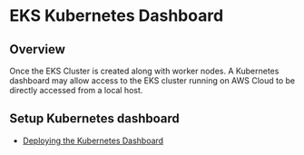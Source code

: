 # EKS Kubernetes Dashboard 

## Overview

Once the EKS Cluster is created along with worker nodes.  A Kubernetes dashboard may allow access to the EKS cluster running on AWS Cloud to be directly accessed from a local host.

## Setup Kubernetes dashboard
* [Deploying the Kubernetes Dashboard](https://github.com/Alfresco/acs-deployment/blob/master/docs/helm-deployment-aws_cloud.md#deploying-the-kubernetes-dashboard)
